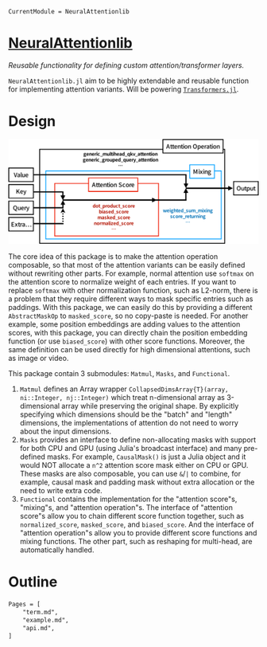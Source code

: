 ```@meta
CurrentModule = NeuralAttentionlib
```

# [NeuralAttentionlib](https://github.com/chengchingwen/NeuralAttentionlib.jl)

*Reusable functionality for defining custom attention/transformer layers.*

`NeuralAttentionlib.jl` aim to be highly extendable and reusable function for implementing attention variants.
 Will be powering [`Transformers.jl`](https://github.com/chengchingwen/Transformers.jl).


# Design

![overview](assets/overview.png)

The core idea of this package is to make the attention operation composable, so that most of the attention variants can
 be easily defined without rewriting other parts. For example, normal attention use `softmax` on the attention score to
 normalize weight of each entries. If you want to replace `softmax` with other normalization function, such as L2-norm,
 there is a problem that they require different ways to mask specific entries such as paddings. With this package, we
 can easily do this by providing a different `AbstractMaskOp` to `masked_score`, so no copy-paste is needed. For another
 example, some position embeddings are adding values to the attention scores, with this package, you can directly chain
 the position embedding function (or use `biased_score`) with other score functions. Moreover, the same definition can
 be used directly for high dimensional attentions, such as image or video.


This package contain 3 submodules: `Matmul`, `Masks`, and `Functional`.

1. `Matmul` defines an Array wrapper `CollapsedDimsArray{T}(array, ni::Integer, nj::Integer)` which treat n-dimensional array as 3-dimensional array while preserving the original shape. By explicitly specifying which dimensions should be the "batch" and "length" dimensions, the implementations of attention do not need to worry about the input dimensions.
2. `Masks` provides an interface to define non-allocating masks with support for both CPU and GPU (using Julia's broadcast interface) and many pre-defined masks. For example, `CausalMask()` is just a Julia object and it would NOT allocate a `n^2` attention score mask either on CPU or GPU. These masks are also composable, you can use `&`/`|` to combine, for example, causal mask and padding mask without extra allocation or the need to write extra code.
3. `Functional` contains the implementation for the "attention score"s, "mixing"s, and "attention operation"s. The interface of "attention score"s allow you to chain different score function together, such as `normalized_score`, `masked_score`, and `biased_score`. And the interface of "attention operation"s allow you to provide different score functions and mixing functions. The other part, such as reshaping for multi-head, are automatically handled.


# Outline

```@contents
Pages = [
	"term.md",
	"example.md",
	"api.md",
]
```
